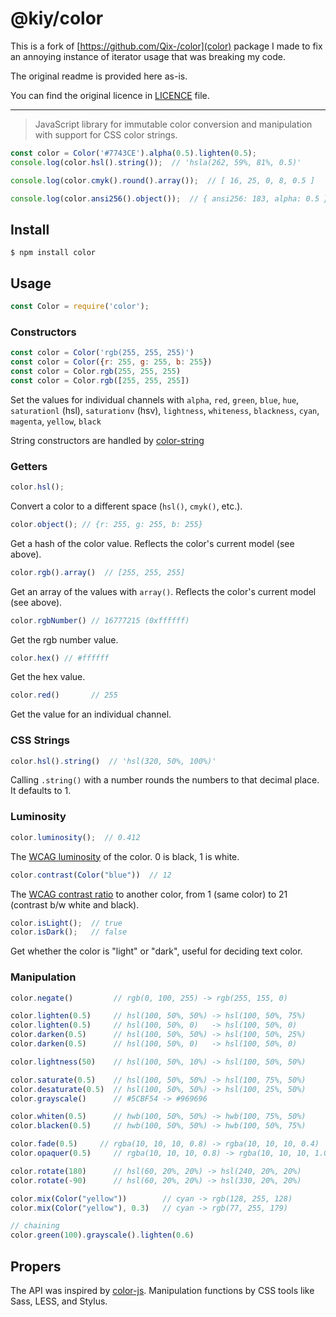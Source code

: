 # @kiy/color

This is a fork of [https://github.com/Qix-/color](color) package I made
to fix an annoying instance of iterator usage that was breaking my code.

The original readme is provided here as-is.

You can find the original licence in [LICENCE](LICENCE) file.

___

> JavaScript library for immutable color conversion and manipulation with support for CSS color strings.

```js
const color = Color('#7743CE').alpha(0.5).lighten(0.5);
console.log(color.hsl().string());  // 'hsla(262, 59%, 81%, 0.5)'

console.log(color.cmyk().round().array());  // [ 16, 25, 0, 8, 0.5 ]

console.log(color.ansi256().object());  // { ansi256: 183, alpha: 0.5 }
```

## Install
```console
$ npm install color
```

## Usage
```js
const Color = require('color');
```

### Constructors
```js
const color = Color('rgb(255, 255, 255)')
const color = Color({r: 255, g: 255, b: 255})
const color = Color.rgb(255, 255, 255)
const color = Color.rgb([255, 255, 255])
```

Set the values for individual channels with `alpha`, `red`, `green`, `blue`, `hue`, `saturationl` (hsl), `saturationv` (hsv), `lightness`, `whiteness`, `blackness`, `cyan`, `magenta`, `yellow`, `black`

String constructors are handled by [color-string](https://www.npmjs.com/package/color-string)

### Getters
```js
color.hsl();
```
Convert a color to a different space (`hsl()`, `cmyk()`, etc.).

```js
color.object(); // {r: 255, g: 255, b: 255}
```
Get a hash of the color value. Reflects the color's current model (see above).

```js
color.rgb().array()  // [255, 255, 255]
```
Get an array of the values with `array()`. Reflects the color's current model (see above).

```js
color.rgbNumber() // 16777215 (0xffffff)
```
Get the rgb number value.

```js
color.hex() // #ffffff
```
Get the hex value.

```js
color.red()       // 255
```
Get the value for an individual channel.

### CSS Strings
```js
color.hsl().string()  // 'hsl(320, 50%, 100%)'
```

Calling `.string()` with a number rounds the numbers to that decimal place. It defaults to 1.

### Luminosity
```js
color.luminosity();  // 0.412
```
The [WCAG luminosity](http://www.w3.org/TR/WCAG20/#relativeluminancedef) of the color. 0 is black, 1 is white.

```js
color.contrast(Color("blue"))  // 12
```
The [WCAG contrast ratio](http://www.w3.org/TR/WCAG20/#contrast-ratiodef) to another color, from 1 (same color) to 21 (contrast b/w white and black).

```js
color.isLight();  // true
color.isDark();   // false
```
Get whether the color is "light" or "dark", useful for deciding text color.

### Manipulation
```js
color.negate()         // rgb(0, 100, 255) -> rgb(255, 155, 0)

color.lighten(0.5)     // hsl(100, 50%, 50%) -> hsl(100, 50%, 75%)
color.lighten(0.5)     // hsl(100, 50%, 0)   -> hsl(100, 50%, 0)
color.darken(0.5)      // hsl(100, 50%, 50%) -> hsl(100, 50%, 25%)
color.darken(0.5)      // hsl(100, 50%, 0)   -> hsl(100, 50%, 0)

color.lightness(50)    // hsl(100, 50%, 10%) -> hsl(100, 50%, 50%)

color.saturate(0.5)    // hsl(100, 50%, 50%) -> hsl(100, 75%, 50%)
color.desaturate(0.5)  // hsl(100, 50%, 50%) -> hsl(100, 25%, 50%)
color.grayscale()      // #5CBF54 -> #969696

color.whiten(0.5)      // hwb(100, 50%, 50%) -> hwb(100, 75%, 50%)
color.blacken(0.5)     // hwb(100, 50%, 50%) -> hwb(100, 50%, 75%)

color.fade(0.5)     // rgba(10, 10, 10, 0.8) -> rgba(10, 10, 10, 0.4)
color.opaquer(0.5)     // rgba(10, 10, 10, 0.8) -> rgba(10, 10, 10, 1.0)

color.rotate(180)      // hsl(60, 20%, 20%) -> hsl(240, 20%, 20%)
color.rotate(-90)      // hsl(60, 20%, 20%) -> hsl(330, 20%, 20%)

color.mix(Color("yellow"))        // cyan -> rgb(128, 255, 128)
color.mix(Color("yellow"), 0.3)   // cyan -> rgb(77, 255, 179)

// chaining
color.green(100).grayscale().lighten(0.6)
```

## Propers
The API was inspired by [color-js](https://github.com/brehaut/color-js). Manipulation functions by CSS tools like Sass, LESS, and Stylus.
